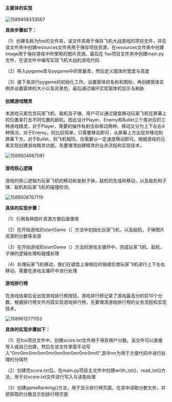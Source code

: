 #### 主窗体的实现

![1589458333567](C:\Users\BYY\AppData\Roaming\Typora\typora-user-images\1589458333567.png)

**具体步骤如下：**

（1）创建名称为foo的文件夹，该文件夹用于保存飞机大战游戏的项目文件，并在该文件夹中创建resources文件夹用于保存项目资源，在resources文件夹中创建image用于保存游戏中所使用的图片资源。最后在 foo项目文件夹中创建main.py文件，在该文件中编写实现飞机大战的游戏代码

（2）导入pygame库与pygame中的常量库，然后定义窗体的宽度与高度

（3）接下来进行pygame的初始化工作，设置窗体的名称和图标，再创建窗体实例并设置窗体的大小以及背景色，最后通过循环实现窗体的显示与刷新



#### 创建游戏精灵

​	本游戏元素包含玩家飞机、敌机及子弹。用户可以通过键盘移动玩家飞机在屏幕上的位置来打击不同位置的敌机。因此设计Player、Enemy和Bullet三个类对应的三种游戏精灵。对于Player，需要的操作有射击和移动两种，移动又分为上下左右4种情况。对于Enemy，则比较简单，只需要移动即可，从屏幕上方出现并移动到屏幕下方。对于Bullet，则飞机相同，仅需要以一定速度移动即可。根据游戏的元素实现创建游戏精灵功能，先要理清创建精灵的业务流程和实现技术。

![1589504987081](C:\Users\BYY\AppData\Roaming\Typora\typora-user-images\1589504987081.png)



#### 游戏核心逻辑

​	游戏的核心逻辑为玩家飞机的移动和发射子弹，敌机的生成和移动，以及敌机和子弹、敌机和玩家飞机的碰撞检测。

![1589508767119](C:\Users\BYY\AppData\Roaming\Typora\typora-user-images\1589508767119.png)

**具体的实现步骤：**

（1）引用各种图片资源方便后面使用

（2）在开始游戏的startGame（）方法中初始化玩家飞机，以及敌机，子弹图片资源的分数等资源

（3）在开始游戏的startGame（）方法的游戏主循环中，完成玩家飞机、敌机、子弹的逻辑处理和碰撞处理

（4）处理玩家飞机移动，我们在键盘上按相应的按键后使玩家飞机进行上下左右移动，需要在游戏主循环中进行处理



#### 游戏排行榜

​	在游戏结束后会出现游戏排行榜按钮，游戏排行榜记录了游戏最高分的前10个分数，根据排行榜文件内容实现游戏排行榜，先要理清游戏排行榜的业务流程和实现技术，

![1589612771153](C:\Users\BYY\AppData\Roaming\Typora\typora-user-images\1589612771153.png)

**具体的实现步骤如下：**

（1）在foo项目文件中，创建score.txt文件用于保存用户分数。该文件可以直接导入或自己创建，然后在该文件里面手动写入“0mr0mr0mr0mr0mr0mr0mr0mr0mr0mr0”,其中mr为用于方便代码中进行处理的分隔符

（2）创建完score.txt后，在main.py项目主文件中创建writh_txt()、read_txt()方法，用于对score.txt文件进行写入与读取处理

（3）创建gameRanking()方法，用于显示排行榜页面，在其中读取分数文件，并把获取的分数显示到排行榜页面

